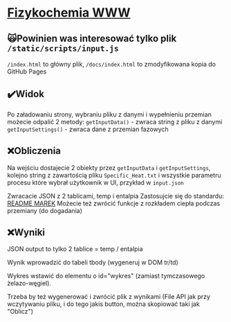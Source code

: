 # [Fizykochemia WWW](https://kamilluc.github.io/fizykochemia/) 

## 🙀Powinien was interesować tylko plik `/static/scripts/input.js` 
`/index.html` to główny plik, `/docs/index.html` to zmodyfikowana kopia do GitHub Pages

## ✔️Widok
Po załadowaniu strony, wybraniu pliku z danymi i wypełnieniu przemian możecie odpalić 2 metody:
`getInputData()` - zwraca string z pliku z danymi
`getInputSettings()` - zwraca dane z przemian fazowych

## ❌Obliczenia
Na wejściu dostajecie 2 obiekty przez `getInputData` i `getInputSettings`, kolejno string z zawartością pliku `Specific_Heat.txt` i wszystkie parametru procesu które wybrał użytkownik w UI, przykład w `input.json`

Zwracacie JSON z 2 tablicami, temp i entalpia
Zastosujcie się do standardu: [README MAREK](https://github.com/kamilluc/fizykochemia/tree/marek)
Możecie też zwrócić funkcje z rozkładem ciepła podczas przemiany (do dogadania)

## ❌Wyniki
JSON output to tylko 2 tablice = temp / entalpia

Wynik wprowadzić do tabeli tbody (wygeneruj w DOM tr/td)

Wykres wstawić do elementu o id="wykres" (zamiast tymczasowego żelazo-węgiel).

Trzeba by też wygenerować i zwrócić plik z wynikami (File API jak przy wczytywaniu pliku, i do tego jakis button, można skopiować taki jak "Oblicz")
